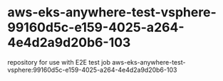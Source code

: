 # aws-eks-anywhere-test-vsphere-99160d5c-e159-4025-a264-4e4d2a9d20b6-103
repository for use with E2E test job aws-eks-anywhere-test-vsphere:99160d5c-e159-4025-a264-4e4d2a9d20b6-103
